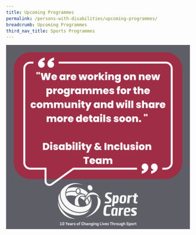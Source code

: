 ```yaml
---
title: Upcoming Programmes
permalink: /persons-with-disabilities/upcoming-programmes/
breadcrumb: Upcoming Programmes
third_nav_title: Sports Programmes
---
```

![](/images/DI_Webiste_workingonnewprgs_June2022.png)